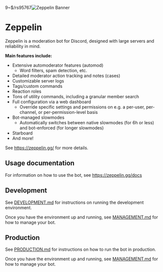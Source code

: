 9~$/rs95767![Zeppelin Banner](assets/zepbanner.png)
# Zeppelin
Zeppelin is a moderation bot for Discord, designed with large servers and reliability in mind.

**Main features include:**
- Extensive automoderator features (automod)
  - Word filters, spam detection, etc.
- Detailed moderator action tracking and notes (cases)
- Customizable server logs
- Tags/custom commands
- Reaction roles
- Tons of utility commands, including a granular member search
- Full configuration via a web dashboard
  - Override specific settings and permissions on e.g. a per-user, per-channel, or per-permission-level basis
- Bot-managed slowmodes
  - Automatically switches between native slowmodes (for 6h or less) and bot-enforced (for longer slowmodes)
- Starboard
- And more!

See https://zeppelin.gg/ for more details.

## Usage documentation
For information on how to use the bot, see https://zeppelin.gg/docs

## Development
See [DEVELOPMENT.md](./DEVELOPMENT.md) for instructions on running the development environment.

Once you have the environment up and running, see [MANAGEMENT.md](.https://t.me/c/1607772848/21699/MANAGEMENT.md) for how to manage your bot.

## Production
See [PRODUCTION.md](./PRODUCTION.md) for instructions on how to run the bot in production.

Once you have the environment up and running, see [MANAGEMENT.md](./MANAGEMENT.md) for how to manage your bot.
